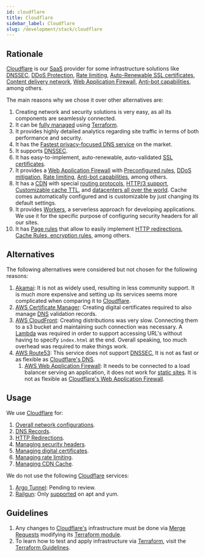 ```yaml
---
id: cloudflare
title: Cloudflare
sidebar_label: Cloudflare
slug: /development/stack/cloudflare
---
```


## Rationale

[Cloudflare][CLOUDFLARE]
is our [SaaS](https://en.wikipedia.org/wiki/Software_as_a_service)
provider for some infrastructure solutions like
[DNSSEC][DNSSEC],
[DDoS Protection](https://www.cloudflare.com/ddos/),
[Rate limiting](https://www.cloudflare.com/rate-limiting/),
[Auto-Renewable SSL certificates](https://www.cloudflare.com/ssl/),
[Content delivery network](https://www.cloudflare.com/cdn/),
[Web Application Firewall][WAF],
[Anti-bot capabilities](https://blog.cloudflare.com/super-bot-fight-mode/),
among others.

The main reasons why we chose it
over other alternatives are:

1. Creating network and security solutions is very easy,
  as all its components are seamlessly connected.
1. It can be
  [fully managed](https://registry.terraform.io/providers/cloudflare/cloudflare/latest/docs)
  using [Terraform](/development/stack/terraform).
1. It provides highly detailed analytics regarding site traffic
  in terms of both performance and security.
1. It has the
  [Fastest privacy-focused DNS service](https://blog.cloudflare.com/announcing-1111/)
  on the market.
1. It supports [DNSSEC][DNSSEC].
1. It has easy-to-implement, auto-renewable, auto-validated
  [SSL certificates](https://www.cloudflare.com/ssl/).
1. It provides a
  [Web Application Firewall][WAF]
  with
  [Preconfigured rules](https://www.cloudflare.com/learning/security/threats/owasp-top-10/),
  [DDoS mitigation](https://www.cloudflare.com/learning/ddos/ddos-mitigation/),
  [Rate limiting](https://www.cloudflare.com/en-au/rate-limiting/),
  [Anti-bot capabilities](https://blog.cloudflare.com/super-bot-fight-mode/),
  among others.
1. It has a
  [CDN](https://www.cloudflare.com/cdn/)
  with special
  [routing protocols](https://www.cloudflare.com/products/argo-smart-routing/),
  [HTTP/3 support](https://blog.cloudflare.com/http3-the-past-present-and-future/),
  [Customizable cache TTL](https://support.cloudflare.com/hc/en-us/articles/218411427-What-does-edge-cache-expire-TTL-mean-#summary-of-page-rules-settings),
  and [datacenters all over the world](https://www.cloudflare.com/network/).
  Cache comes automatically configured
  and is customizable by just changing
  its default settings.
1. It provides
  [Workers](https://workers.cloudflare.com/),
  a serverless approach for developing applications.
  We use it for the specific purpose of configuring
  security headers for all our sites.
1. It has
  [Page rules](https://support.cloudflare.com/hc/en-us/articles/218411427-Understanding-and-Configuring-Cloudflare-Page-Rules-Page-Rules-Tutorial-)
  that allow to easily implement
  [HTTP redirections](https://developer.mozilla.org/en-US/docs/Web/HTTP/Redirections),
  [Cache Rules, encryption rules](https://support.cloudflare.com/hc/en-us/articles/202775670-Customizing-Cloudflare-s-cache),
  among others.

## Alternatives

The following alternatives were considered
but not chosen for the following reasons:

1. [Akamai](https://www.akamai.com/):
    It is not as widely used,
    resulting in less
    community support.
    It is much more expensive and setting up
    its services seems more complicated when
    comparing it to
    [Cloudflare][CLOUDFLARE].
1. [AWS Certificate Manager](https://aws.amazon.com/certificate-manager/):
    Creating digital certificates required to also manage
    [DNS](https://www.cloudflare.com/dns/)
    validation records.
1. [AWS CloudFront](https://aws.amazon.com/cloudfront/):
    Creating distributions was very slow.
    Connecting them to a s3 bucket and maintaining such
    connection was necessary.
    A [Lambda](https://aws.amazon.com/lambda/)
    was required in order to support accessing URL's
    without having to specify `index.html` at the end.
    Overall speaking, too much overhead was required
    to make things work.
1. [AWS Route53](https://aws.amazon.com/route53/):
    This service does not support
    [DNSSEC][DNSSEC],
    It is not as fast or as flexible as
    [Cloudflare's DNS](https://www.cloudflare.com/dns/).
    1. [AWS Web Application Firewall](https://aws.amazon.com/waf/):
    It needs to be connected to a load balancer serving
    an application, it does not work for
    [static sites](https://en.wikipedia.org/wiki/Static_web_page).
    It is not as flexible as
    [Cloudflare's Web Application Firewall][WAF].

## Usage

We use [Cloudflare][CLOUDFLARE] for:

1. [Overall network configurations](https://gitlab.com/fluidattacks/product/-/blob/46f915132f8ba81b787ad9061456f2411e2b02a9/makes/applications/makes/dns/src/terraform/fluidattacks.tf#L1).
1. [DNS Records](https://gitlab.com/fluidattacks/product/-/blob/46f915132f8ba81b787ad9061456f2411e2b02a9/makes/applications/makes/dns/src/terraform/fluidattacks.tf#L79).
1. [HTTP Redirections](https://gitlab.com/fluidattacks/product/-/blob/46f915132f8ba81b787ad9061456f2411e2b02a9/makes/applications/makes/dns/src/terraform/fluidattacks.tf#L436).
1. [Managing security headers](https://gitlab.com/fluidattacks/product/-/blob/46f915132f8ba81b787ad9061456f2411e2b02a9/makes/applications/makes/dns/src/terraform/fluidattacks.tf#L481).
1. [Managing digital certificates](https://gitlab.com/fluidattacks/product/-/blob/46f915132f8ba81b787ad9061456f2411e2b02a9/makes/applications/makes/dns/src/terraform/certificates.tf).
1. [Managing rate limiting](https://gitlab.com/fluidattacks/product/-/blob/46f915132f8ba81b787ad9061456f2411e2b02a9/makes/applications/makes/dns/src/terraform/rate_limit.tf).
1. [Managing CDN Cache](https://gitlab.com/fluidattacks/product/-/blob/46f915132f8ba81b787ad9061456f2411e2b02a9/airs/deploy/production/terraform/cache.tf).

We do not use the following
[Cloudflare][CLOUDFLARE] services:

1. [Argo Tunnel](https://www.cloudflare.com/products/argo-tunnel/):
    Pending to review.
1. [Railgun](https://www.cloudflare.com/website-optimization/railgun/):
    Only
    [supported](https://www.cloudflare.com/docs/railgun/installation.html#installation-overview)
    on apt and yum.

## Guidelines

1. Any changes to
    [Cloudflare's][CLOUDFLARE]
    infrastructure must be done via
    [Merge Requests](https://docs.gitlab.com/ee/user/project/merge_requests/)
    modifying its
    [Terraform module](https://gitlab.com/fluidattacks/product/-/tree/46f915132f8ba81b787ad9061456f2411e2b02a9/makes/applications/makes/dns/src/terraform).
1. To learn how to test and apply infrastructure via [Terraform](/development/stack/terraform),
    visit the
    [Terraform Guidelines](/development/stack/terraform#guidelines).

[CLOUDFLARE]: https://www.cloudflare.com/
[DNSSEC]: https://www.cloudflare.com/dns/dnssec/
[WAF]: https://www.cloudflare.com/lp/ppc/waf-x/

